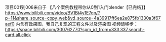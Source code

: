 项目001到008来自于
【八个案例教程带你从0到1入门blender【已完结】】 https://www.bilibili.com/video/BV1Bt4y1E7qn/?p=11&share_source=copy_web&vd_source=4a39917ff6ea2e875fb1330a3f67aef0
内含有效果图，我自己复现的工程文件以及渲染图
视频请移步：https://space.bilibili.com/300762770?spm_id_from=333.337.search-card.all.click
